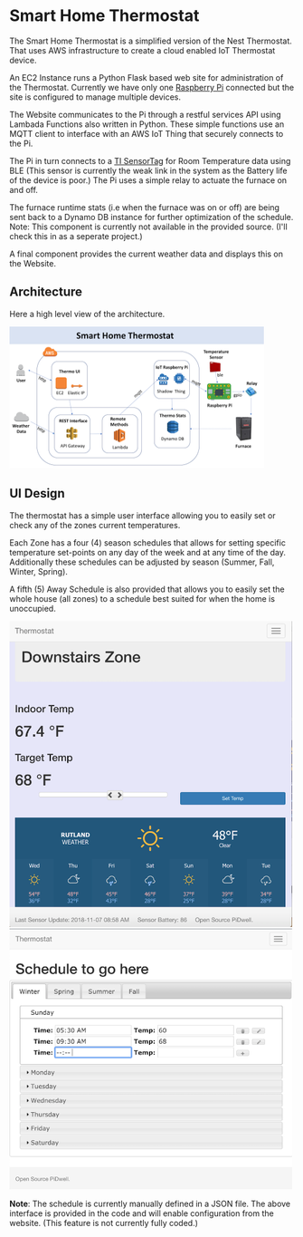 # Smart Home Thermostat

The Smart Home Thermostat is a simplified version of the Nest Thermostat. That uses AWS infrastructure to create a cloud enabled IoT Thermostat device.

An EC2 Instance runs a Python Flask based web site for administration of the Thermostat. Currently we have only one
[Raspberry Pi](https://www.amazon.com/seeed-studio-Raspberry-Computer-Model/dp/B07WBZM4K9/ref=sr_1_18?crid=3EBM5DV9C9TD5&keywords=raspberry+pi&qid=1571501784&sprefix=raspb%2Caps%2C153&sr=8-18)
connected but the site is configured to manage multiple devices.

The Website communicates to the Pi through a restful services API using Lambada Functions also written in Python. These simple functions use an MQTT client to interface with an AWS IoT Thing that securely connects to the Pi.

The Pi in turn connects to a [TI SensorTag](http://www.ti.com/design-resources/embedded-development/hardware-kits-boards.html)
 for Room Temperature data using BLE (This sensor is currently the weak link in the system as the Battery life of the device is poor.) The Pi uses a simple relay to actuate the furnace on and off.

The furnace runtime stats (i.e when the furnace was on or off) are being sent back to a Dynamo DB instance for further optimization of the schedule.
Note: This component is currently not available in the provided source.
(I'll check this in as a seperate project.)

A final component provides the current weather data and displays this on the Website.


## Architecture

Here a high level view of the architecture.

<img src="./thermo_docs/Architecture.png"  height="250" width="450"/>


## UI Design

The thermostat has a simple user interface allowing you to easily set
or check any of the zones current temperatures.

Each Zone has a four (4) season schedules that allows for setting
specific temperature set-points on any day of the week and at any time of the day.
Additionally these schedules can be adjusted by season (Summer, Fall,
Winter, Spring).

A fifth (5) Away Schedule is also provided that allows you to easily
set the whole house (all zones) to a schedule best suited for when the
home is unoccupied.

<img src="./thermo_docs/pisite.png"  height="540" width="500"/>


<img src="./thermo_docs/schedule.png"  height="460" width="500"/>

__Note__: The schedule is currently manually defined in a JSON file.
The above interface is provided in the code and will enable configuration
from the website. (This feature is not currently fully coded.)
